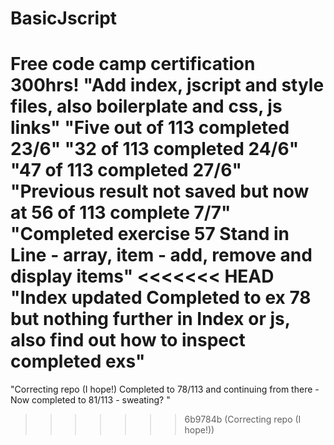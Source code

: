 # BasicJscript
Free code camp certification 300hrs!
"Add index, jscript and style files, also boilerplate and css, js links"
"Five out of 113 completed 23/6"
"32 of 113 completed 24/6"
"47 of 113 completed 27/6"
"Previous result not saved but now at 56 of 113 complete 7/7"
"Completed exercise 57 Stand in Line - array, item - add, remove and display items"
<<<<<<< HEAD
"Index updated Completed to ex 78 but nothing further in Index or js, also find out how to inspect completed exs"
=======
"Correcting repo (I hope!) Completed to 78/113 and continuing from there - Now completed to 81/113 - sweating? "
>>>>>>> 6b9784b (Correcting repo (I hope!))
